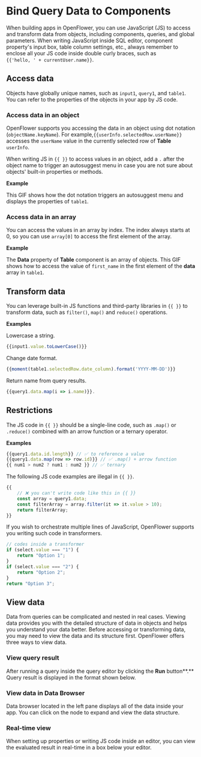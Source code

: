 # Bind Query Data to Components

When building apps in OpenFlower, you can use JavaScript (JS) to access and transform data from objects, including components, queries, and global parameters. When writing JavaScript inside SQL editor, component property's input box, table column settings, etc., always remember to enclose all your JS code inside double curly braces, such as \
`{{'hello, ' + currentUser.name}}`.

## Access data

Objects have globally unique names, such as `input1`, `query1`, and `table1`. You can refer to the properties of the objects in your app by JS code.

### Access data in an object

OpenFlower supports you accessing the data in an object using dot notation (`objectName.keyName`). For example,`{{userInfo.selectedRow.userName}}` accesses the `userName` value in the currently selected row of **Table** `userInfo`.

When writing JS in `{{ }}` to access values in an object, add a `.` after the object name to trigger an autosuggest menu in case you are not sure about objects' built-in properties or methods.

**Example**

This GIF shows how the dot notation triggers an autosuggest menu and displays the properties of `table1`.

### Access data in an array

You can access the values in an array by index. The index always starts at 0, so you can use `array[0]` to access the first element of the array.

**Example**

The **Data** property of **Table** component is an array of objects. This GIF shows how to access the value of `first_name` in the first element of the **data** array in `table1`.

## Transform data

You can leverage built-in JS functions and third-party libraries in `{{ }}` to transform data, such as `filter()`, `map()` and `reduce()` operations.

**Examples**

Lowercase a string.

```javascript
{{input1.value.toLowerCase()}}
```

Change date format.

```javascript
{{moment(table1.selectedRow.date_column).format('YYYY-MM-DD')}}
```

Return name from query results.

```javascript
{{query1.data.map(i => i.name)}}. 
```

## Restrictions

The JS code in `{{ }}` should be a single-line code, such as `.map()` or `.reduce()` combined with an arrow function or a ternary operator.

**Examples**

```javascript
{{query1.data.id.length}} // ✅ to reference a value
{{query1.data.map(row => row.id)}} // ✅ .map() + arrow function
{{ num1 > num2 ? num1 : num2 }} // ✅ ternary
```

The following JS code examples are illegal in `{{ }}`.

```javascript
{{ 
    // ❌ you can't write code like this in {{ }}
    const array = query1.data;
    const filterArray = array.filter(it => it.value > 10);
    return filterArray; 
}}
```

If you wish to orchestrate multiple lines of JavaScript, OpenFlower supports you writing such code in transformers.

```javascript
// codes inside a transformer
if (select.value === "1") {  
    return "Option 1";
}
if (select.value === "2") {
    return "Option 2";
}
return "Option 3"; 
```

## View data

Data from queries can be complicated and nested in real cases. Viewing data provides you with the detailed structure of data in objects and helps you understand your data better. Before accessing or transforming data, you may need to view the data and its structure first. OpenFlower offers three ways to view data.

### View query result

After running a query inside the query editor by clicking the **Run** button\*\*.\*\* Query result is displayed in the format shown below.

### View data in Data Browser

Data browser located in the left pane displays all of the data inside your app. You can click on the node to expand and view the data structure.

### Real-time view

When setting up properties or writing JS code inside an editor, you can view the evaluated result in real-time in a box below your editor.
